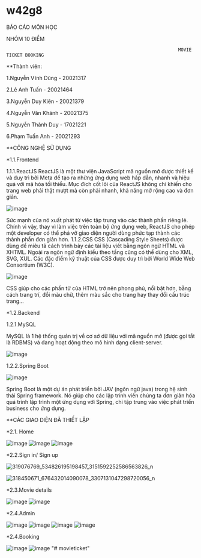 # w42g8
BÁO CÁO MÔN HỌC

NHÓM 10 ĐIỂM

                                                                    MOVIE TICKET BOOKING

**Thành viên:

1.Nguyễn Vĩnh Dũng - 20021317

2.Lê Anh Tuấn - 20021464

3.Nguyễn Duy Kiên - 20021379

4.Nguyễn Văn Khánh - 20021375

5.Nguyễn Thành Duy - 17021221

6.Phạm Tuấn Anh - 20021293

**CÔNG NGHỆ SỬ DỤNG

*1.1.Frontend

1.1.1.ReactJS
ReactJS là một thư viện JavaScript mã nguồn mở được thiết kế và duy trì bởi Meta để tạo ra những ứng dụng web hấp dẫn, nhanh và hiệu quả với mã hóa tối thiểu. Mục đích cốt lõi của ReactJS không chỉ khiến cho trang web phải thật mượt mà còn phải nhanh, khả năng mở rộng cao và đơn giản. 

![image](https://user-images.githubusercontent.com/90887951/207526934-b25da11f-9fc8-4538-b6e2-e36c2986e6fb.png)

Sức mạnh của nó xuất phát từ việc tập trung vào các thành phần riêng lẻ. Chính vì vậy, thay vì làm việc trên toàn bộ ứng dụng web, ReactJS cho phép một developer có thể phá vỡ giao diện người dùng phức tạp thành các thành phần đơn giản hơn.
1.1.2.CSS
CSS (Cascading Style Sheets) được dùng để miêu tả cách trình bày các tài liệu viết bằng ngôn ngữ HTML và XHTML. Ngoài ra ngôn ngữ định kiểu theo tầng cũng có thể dùng cho XML, SVG, XUL. Các đặc điểm kỹ thuật của CSS được duy trì bởi World Wide Web Consortium (W3C).

![image](https://user-images.githubusercontent.com/90887951/207526952-1fcdcc3c-c5eb-4a14-901d-ac28bd935ace.png)

CSS giúp cho các phần tử của HTML trở nên phong phú, nổi bật hơn, bằng cách trang trí, đổi màu chữ, thêm màu sắc cho trang hay thay đổi cấu trúc trang…

*1.2.Backend

1.2.1.MySQL

MySQL là 1 hệ thống quản trị về cơ sở dữ liệu với mã nguồn mở (được gọi tắt là RDBMS) và đang hoạt động theo mô hình dạng client-server.

![image](https://user-images.githubusercontent.com/90887951/207526978-9712aa3b-0ee6-4646-b385-0f2107a0253a.png)

1.2.2.Spring Boot

![image](https://user-images.githubusercontent.com/90887951/207527021-18a62e1c-bc83-482a-b489-336238bd268b.png)

Spring Boot là một dự án phát triển bởi JAV (ngôn ngữ java) trong hệ sinh thái Spring framework. Nó giúp cho các lập trình viên chúng ta đơn giản hóa quá trình lập trình một ứng dụng với Spring, chỉ tập trung vào việc phát triển business cho ứng dụng.

**CÁC GIAO DIỆN ĐÃ THIẾT LẬP

*2.1. Home

![image](https://user-images.githubusercontent.com/90887951/207527473-75781622-d588-4453-89e2-e04046841fa9.png)
![image](https://user-images.githubusercontent.com/90887951/207527482-5328ad37-f674-42b0-a6cb-967b9a80bd1c.png)
![image](https://user-images.githubusercontent.com/90887951/207527496-c5dc9101-8d2c-47a4-8820-b3f154de0497.png)

*2.2.Sign in/ Sign up

![319076769_534826195198457_3151592252586563826_n](https://user-images.githubusercontent.com/90887951/207529456-85df4a01-b1ee-4d17-aced-7c9158668e35.png)

![318450671_676432014090078_3307131047298720056_n](https://user-images.githubusercontent.com/90887951/207529495-82839452-9e56-4dad-8c3a-633a8bbbc3a1.png)

*2.3.Movie details

![image](https://user-images.githubusercontent.com/90887951/207527531-77610954-de39-4ba0-9ecd-868568a63f6c.png)
![image](https://user-images.githubusercontent.com/90887951/207527550-c5a984e5-1608-4adc-a717-7d7a36c5ecbc.png)

*2.4.Admin

![image](https://user-images.githubusercontent.com/90887951/207527580-0876ccea-57b1-4d32-9c8c-9a79a3a7ed33.png)
![image](https://user-images.githubusercontent.com/90887951/207527589-b0b44674-30de-463c-80cd-8045272f4fd6.png)
![image](https://user-images.githubusercontent.com/90887951/207527605-fa5e25b4-9c57-4d5a-a2e9-f42287fbd98a.png)
![image](https://user-images.githubusercontent.com/90887951/207527622-8da51ebd-4754-4e62-a0a9-a109a5d6a382.png)

*2.4.Booking

![image](https://user-images.githubusercontent.com/90887951/207527636-8a902ba7-8413-4b7a-bbf3-0f2f4eb673ad.png)
![image](https://user-images.githubusercontent.com/90887951/207527648-42faaafa-7068-422d-be03-712df9fe2082.png)
"# movieticket" 
